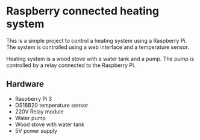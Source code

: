 # Raspberry connected heating system

This is a simple project to control a heating system using a Raspberry Pi. The system is controlled using a web interface and a temperature sensor.

Heating system is a wood stove with a water tank and a pump. The pump is controlled by a relay connected to the Raspberry Pi.

## Hardware

- Raspberry Pi 3
- DS18B20 temperature sensor
- 220V Relay module
- Water pump
- Wood stove with water tank
- 5V power supply